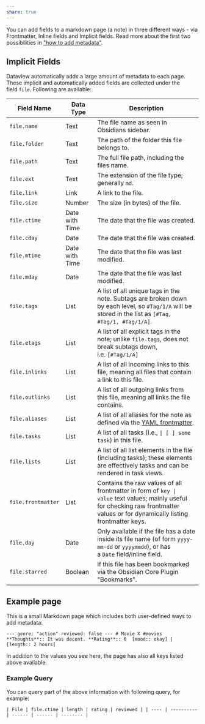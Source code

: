```yaml
---
share: true
---
```

You can add fields to a markdown page (a note) in three different ways - via Frontmatter, Inline fields and Implicit fields. Read more about the first two possibilities in ["how to add metadata"](https://blacksmithgu.github.io/obsidian-dataview/annotation/add-metadata/).

## Implicit Fields

Dataview automatically adds a large amount of metadata to each page. These implicit and automatically added fields are collected under the field `file`. Following are available:

|Field Name|Data Type|Description|
|---|---|---|
|`file.name`|Text|The file name as seen in Obsidians sidebar.|
|`file.folder`|Text|The path of the folder this file belongs to.|
|`file.path`|Text|The full file path, including the files name.|
|`file.ext`|Text|The extension of the file type; generally `md`.|
|`file.link`|Link|A link to the file.|
|`file.size`|Number|The size (in bytes) of the file.|
|`file.ctime`|Date with Time|The date that the file was created.|
|`file.cday`|Date|The date that the file was created.|
|`file.mtime`|Date with Time|The date that the file was last modified.|
|`file.mday`|Date|The date that the file was last modified.|
|`file.tags`|List|A list of all unique tags in the note. Subtags are broken down by each level, so `#Tag/1/A` will be stored in the list as `[#Tag, #Tag/1, #Tag/1/A]`.|
|`file.etags`|List|A list of all explicit tags in the note; unlike `file.tags`, does not break subtags down, i.e. `[#Tag/1/A]`|
|`file.inlinks`|List|A list of all incoming links to this file, meaning all files that contain a link to this file.|
|`file.outlinks`|List|A list of all outgoing links from this file, meaning all links the file contains.|
|`file.aliases`|List|A list of all aliases for the note as defined via the [YAML frontmatter](https://help.obsidian.md/How+to/Add+aliases+to+note).|
|`file.tasks`|List|A list of all tasks (I.e., `\| [ ] some task`) in this file.|
|`file.lists`|List|A list of all list elements in the file (including tasks); these elements are effectively tasks and can be rendered in task views.|
|`file.frontmatter`|List|Contains the raw values of all frontmatter in form of `key \| value` text values; mainly useful for checking raw frontmatter values or for dynamically listing frontmatter keys.|
|`file.day`|Date|Only available if the file has a date inside its file name (of form `yyyy-mm-dd` or `yyyymmdd`), or has a `Date` field/inline field.|
|`file.starred`|Boolean|If this file has been bookmarked via the Obsidian Core Plugin "Bookmarks".|

## Example page

This is a small Markdown page which includes both user-defined ways to add metadata:

`--- genre: "action" reviewed: false --- # Movie X #movies  **Thoughts**:: It was decent. **Rating**:: 6  [mood:: okay] | [length:: 2 hours]`

In addition to the values you see here, the page has also all keys listed above available.

### Example Query

You can query part of the above information with following query, for example:

` | File | file.ctime | length | rating | reviewed |
| ---- | ---------- | ------ | ------ | -------- |
 `